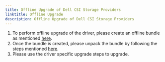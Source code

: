 ```yaml
---
title: Offline Upgrade of Dell CSI Storage Providers
linktitle: Offline Upgrade
description: Offline Upgrade of Dell CSI Storage Providers
---
```


1. To perform offline upgrade of the driver, please create an offline bundle as mentioned [here](../../../../../helm/offline/drivers#building-an-offline-bundle).
2. Once the bundle is created, please unpack the bundle by following the steps mentioned [here](../../../../../helm/offline/drivers#unpacking-the-offline-bundle-and-preparing-for-installation).
3. Please use the driver specific upgrade steps to upgrade.